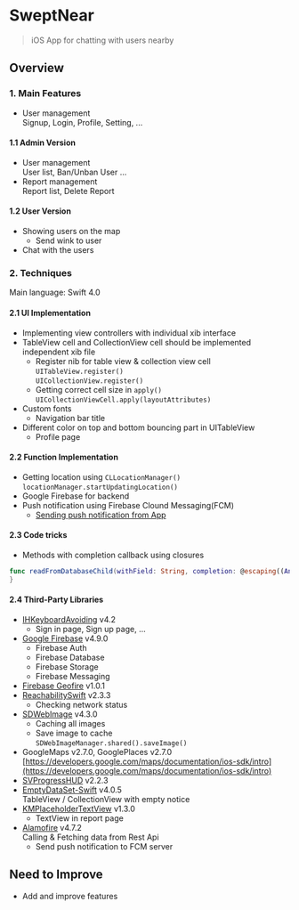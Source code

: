 SweptNear
======

> iOS App for chatting with users nearby

## Overview

### 1. Main Features
- User management  
Signup, Login, Profile, Setting, ...

#### 1.1 Admin Version
- User management  
User list, Ban/Unban User ...
- Report management  
Report list, Delete Report

#### 1.2 User Version
- Showing users on the map  
  - Send wink to user  
- Chat with the users  
 
### 2. Techniques 
Main language: Swift 4.0  
#### 2.1 UI Implementation  
- Implementing view controllers with individual xib interface  
- TableView cell and CollectionView cell should be implemented independent xib file  
  - Register nib for table view & collection view cell  
``UITableView.register()``  
``UICollectionView.register()``  
  - Getting correct cell size in ``apply()``
``UICollectionViewCell.apply(layoutAttributes)``  
- Custom fonts  
  - Navigation bar title
- Different color on top and bottom bouncing part in UITableView   
  - Profile page  
  
#### 2.2 Function Implementation
- Getting location using ``CLLocationManager()``  
``locationManager.startUpdatingLocation()``  
- Google Firebase for backend  
- Push notification using Firebase Clound Messaging(FCM)
  - [Sending push notification from App](https://firebase.google.com/docs/cloud-messaging/send-message)

#### 2.3 Code tricks  
- Methods with completion callback using closures  
```swift  
func readFromDatabaseChild(withField: String, completion: @escaping((Any?)->())) {
}
```  

#### 2.4 Third-Party Libraries
- [IHKeyboardAvoiding](https://github.com/IdleHandsApps/IHKeyboardAvoiding) v4.2  
  - Sign in page, Sign up page, ...  
- [Google Firebase](https://github.com/firebase/firebase-ios-sdk) v4.9.0  
  - Firebase Auth  
  - Firebase Database  
  - Firebase Storage  
  - Firebase Messaging  
- [Firebase Geofire](https://github.com/firebase/geofire-objc) v1.0.1  
- [ReachabilitySwift](https://github.com/ashleymills/Reachability.swift) v2.3.3  
  - Checking network status  
- [SDWebImage](https://github.com/rs/SDWebImage) v4.3.0  
  - Caching all images  
  - Save image to cache  
``SDWebImageManager.shared().saveImage()``  
- GoogleMaps v2.7.0, GooglePlaces v2.7.0  
[https://developers.google.com/maps/documentation/ios-sdk/intro](https://developers.google.com/maps/documentation/ios-sdk/intro)  
- [SVProgressHUD](https://github.com/SVProgressHUD/SVProgressHUD) v2.2.3  
- [EmptyDataSet-Swift](https://github.com/Xiaoye220/EmptyDataSet-Swift) v4.0.5  
TableView / CollectionView with empty notice  
- [KMPlaceholderTextView](https://github.com/MoZhouqi/KMPlaceholderTextView) v1.3.0  
  - TextView in report page  
- [Alamofire](https://github.com/Alamofire/Alamofire) v4.7.2  
Calling & Fetching data from Rest Api  
  - Send push notification to FCM server  

## Need to Improve
- Add and improve features
